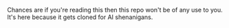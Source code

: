 Chances are if you're reading this then this repo won't be of any use to you. It's here because it gets cloned for AI shenanigans.
